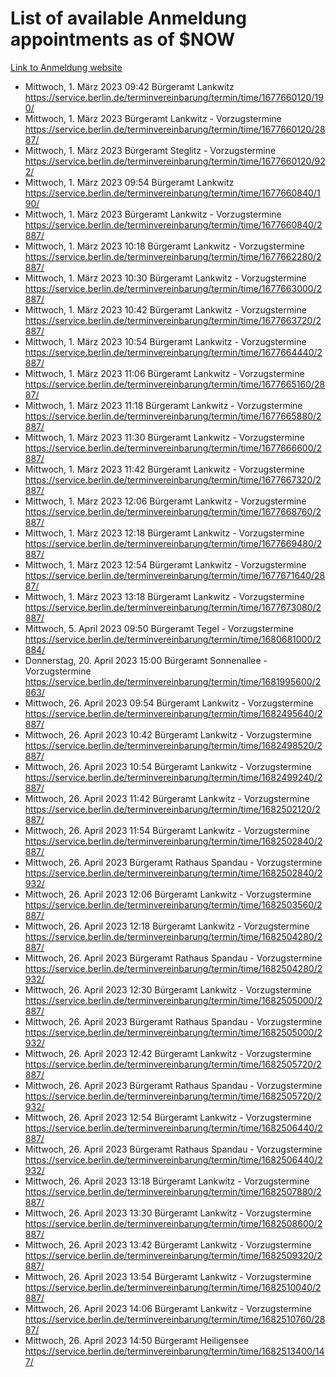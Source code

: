 # List of available Anmeldung appointments as of $NOW
[Link to Anmeldung website](https://service.berlin.de/terminvereinbarung/termin/tag.php?termin=1&anliegen[]=120686&dienstleisterlist=122210,122217,327316,122219,327312,122227,327314,122231,327346,122243,327348,122254,122252,329742,122260,329745,122262,329748,122271,327278,122273,327274,122277,327276,330436,122280,327294,122282,327290,122284,327292,122291,327270,122285,327266,122286,327264,122296,327268,150230,329760,122297,327286,122294,327284,122312,329763,122314,329775,122304,327330,122311,327334,122309,327332,317869,122281,327352,122279,329772,122283,122276,327324,122274,327326,122267,329766,122246,327318,122251,327320,122257,327322,122208,327298,122226,327300&herkunft=http%3A%2F%2Fservice.berlin.de%2Fdienstleistung%2F120686%2F)
- Mittwoch, 1. März 2023 09:42 Bürgeramt Lankwitz https://service.berlin.de/terminvereinbarung/termin/time/1677660120/190/
- Mittwoch, 1. März 2023  Bürgeramt Lankwitz - Vorzugstermine https://service.berlin.de/terminvereinbarung/termin/time/1677660120/2887/
- Mittwoch, 1. März 2023  Bürgeramt Steglitz - Vorzugstermine https://service.berlin.de/terminvereinbarung/termin/time/1677660120/922/
- Mittwoch, 1. März 2023 09:54 Bürgeramt Lankwitz https://service.berlin.de/terminvereinbarung/termin/time/1677660840/190/
- Mittwoch, 1. März 2023  Bürgeramt Lankwitz - Vorzugstermine https://service.berlin.de/terminvereinbarung/termin/time/1677660840/2887/
- Mittwoch, 1. März 2023 10:18 Bürgeramt Lankwitz - Vorzugstermine https://service.berlin.de/terminvereinbarung/termin/time/1677662280/2887/
- Mittwoch, 1. März 2023 10:30 Bürgeramt Lankwitz - Vorzugstermine https://service.berlin.de/terminvereinbarung/termin/time/1677663000/2887/
- Mittwoch, 1. März 2023 10:42 Bürgeramt Lankwitz - Vorzugstermine https://service.berlin.de/terminvereinbarung/termin/time/1677663720/2887/
- Mittwoch, 1. März 2023 10:54 Bürgeramt Lankwitz - Vorzugstermine https://service.berlin.de/terminvereinbarung/termin/time/1677664440/2887/
- Mittwoch, 1. März 2023 11:06 Bürgeramt Lankwitz - Vorzugstermine https://service.berlin.de/terminvereinbarung/termin/time/1677665160/2887/
- Mittwoch, 1. März 2023 11:18 Bürgeramt Lankwitz - Vorzugstermine https://service.berlin.de/terminvereinbarung/termin/time/1677665880/2887/
- Mittwoch, 1. März 2023 11:30 Bürgeramt Lankwitz - Vorzugstermine https://service.berlin.de/terminvereinbarung/termin/time/1677666600/2887/
- Mittwoch, 1. März 2023 11:42 Bürgeramt Lankwitz - Vorzugstermine https://service.berlin.de/terminvereinbarung/termin/time/1677667320/2887/
- Mittwoch, 1. März 2023 12:06 Bürgeramt Lankwitz - Vorzugstermine https://service.berlin.de/terminvereinbarung/termin/time/1677668760/2887/
- Mittwoch, 1. März 2023 12:18 Bürgeramt Lankwitz - Vorzugstermine https://service.berlin.de/terminvereinbarung/termin/time/1677669480/2887/
- Mittwoch, 1. März 2023 12:54 Bürgeramt Lankwitz - Vorzugstermine https://service.berlin.de/terminvereinbarung/termin/time/1677671640/2887/
- Mittwoch, 1. März 2023 13:18 Bürgeramt Lankwitz - Vorzugstermine https://service.berlin.de/terminvereinbarung/termin/time/1677673080/2887/
- Mittwoch, 5. April 2023 09:50 Bürgeramt Tegel - Vorzugstermine https://service.berlin.de/terminvereinbarung/termin/time/1680681000/2884/
- Donnerstag, 20. April 2023 15:00 Bürgeramt Sonnenallee - Vorzugstermine https://service.berlin.de/terminvereinbarung/termin/time/1681995600/2863/
- Mittwoch, 26. April 2023 09:54 Bürgeramt Lankwitz - Vorzugstermine https://service.berlin.de/terminvereinbarung/termin/time/1682495640/2887/
- Mittwoch, 26. April 2023 10:42 Bürgeramt Lankwitz - Vorzugstermine https://service.berlin.de/terminvereinbarung/termin/time/1682498520/2887/
- Mittwoch, 26. April 2023 10:54 Bürgeramt Lankwitz - Vorzugstermine https://service.berlin.de/terminvereinbarung/termin/time/1682499240/2887/
- Mittwoch, 26. April 2023 11:42 Bürgeramt Lankwitz - Vorzugstermine https://service.berlin.de/terminvereinbarung/termin/time/1682502120/2887/
- Mittwoch, 26. April 2023 11:54 Bürgeramt Lankwitz - Vorzugstermine https://service.berlin.de/terminvereinbarung/termin/time/1682502840/2887/
- Mittwoch, 26. April 2023  Bürgeramt Rathaus Spandau - Vorzugstermine https://service.berlin.de/terminvereinbarung/termin/time/1682502840/2932/
- Mittwoch, 26. April 2023 12:06 Bürgeramt Lankwitz - Vorzugstermine https://service.berlin.de/terminvereinbarung/termin/time/1682503560/2887/
- Mittwoch, 26. April 2023 12:18 Bürgeramt Lankwitz - Vorzugstermine https://service.berlin.de/terminvereinbarung/termin/time/1682504280/2887/
- Mittwoch, 26. April 2023  Bürgeramt Rathaus Spandau - Vorzugstermine https://service.berlin.de/terminvereinbarung/termin/time/1682504280/2932/
- Mittwoch, 26. April 2023 12:30 Bürgeramt Lankwitz - Vorzugstermine https://service.berlin.de/terminvereinbarung/termin/time/1682505000/2887/
- Mittwoch, 26. April 2023  Bürgeramt Rathaus Spandau - Vorzugstermine https://service.berlin.de/terminvereinbarung/termin/time/1682505000/2932/
- Mittwoch, 26. April 2023 12:42 Bürgeramt Lankwitz - Vorzugstermine https://service.berlin.de/terminvereinbarung/termin/time/1682505720/2887/
- Mittwoch, 26. April 2023  Bürgeramt Rathaus Spandau - Vorzugstermine https://service.berlin.de/terminvereinbarung/termin/time/1682505720/2932/
- Mittwoch, 26. April 2023 12:54 Bürgeramt Lankwitz - Vorzugstermine https://service.berlin.de/terminvereinbarung/termin/time/1682506440/2887/
- Mittwoch, 26. April 2023  Bürgeramt Rathaus Spandau - Vorzugstermine https://service.berlin.de/terminvereinbarung/termin/time/1682506440/2932/
- Mittwoch, 26. April 2023 13:18 Bürgeramt Lankwitz - Vorzugstermine https://service.berlin.de/terminvereinbarung/termin/time/1682507880/2887/
- Mittwoch, 26. April 2023 13:30 Bürgeramt Lankwitz - Vorzugstermine https://service.berlin.de/terminvereinbarung/termin/time/1682508600/2887/
- Mittwoch, 26. April 2023 13:42 Bürgeramt Lankwitz - Vorzugstermine https://service.berlin.de/terminvereinbarung/termin/time/1682509320/2887/
- Mittwoch, 26. April 2023 13:54 Bürgeramt Lankwitz - Vorzugstermine https://service.berlin.de/terminvereinbarung/termin/time/1682510040/2887/
- Mittwoch, 26. April 2023 14:06 Bürgeramt Lankwitz - Vorzugstermine https://service.berlin.de/terminvereinbarung/termin/time/1682510760/2887/
- Mittwoch, 26. April 2023 14:50 Bürgeramt Heiligensee https://service.berlin.de/terminvereinbarung/termin/time/1682513400/147/
